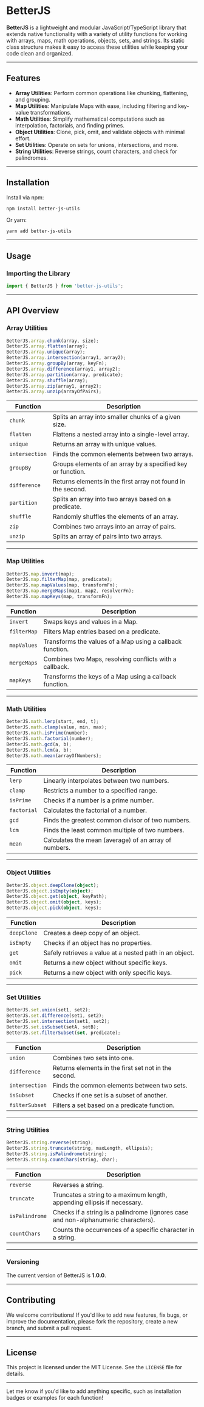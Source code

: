 # BetterJS

**BetterJS** is a lightweight and modular JavaScript/TypeScript library that extends native functionality with a variety of utility functions for working with arrays, maps, math operations, objects, sets, and strings. Its static class structure makes it easy to access these utilities while keeping your code clean and organized.

---

## Features

- **Array Utilities**: Perform common operations like chunking, flattening, and grouping.
- **Map Utilities**: Manipulate Maps with ease, including filtering and key-value transformations.
- **Math Utilities**: Simplify mathematical computations such as interpolation, factorials, and finding primes.
- **Object Utilities**: Clone, pick, omit, and validate objects with minimal effort.
- **Set Utilities**: Operate on sets for unions, intersections, and more.
- **String Utilities**: Reverse strings, count characters, and check for palindromes.

---

## Installation

Install via npm:

```bash
npm install better-js-utils
```

Or yarn:

```bash
yarn add better-js-utils
```

---

## Usage

### Importing the Library

```typescript
import { BetterJS } from 'better-js-utils';
```

---

## API Overview

### **Array Utilities**

```typescript
BetterJS.array.chunk(array, size);
BetterJS.array.flatten(array);
BetterJS.array.unique(array);
BetterJS.array.intersection(array1, array2);
BetterJS.array.groupBy(array, keyFn);
BetterJS.array.difference(array1, array2);
BetterJS.array.partition(array, predicate);
BetterJS.array.shuffle(array);
BetterJS.array.zip(array1, array2);
BetterJS.array.unzip(arrayOfPairs);
```

| Function         | Description                                                                                  |
|------------------|----------------------------------------------------------------------------------------------|
| `chunk`          | Splits an array into smaller chunks of a given size.                                        |
| `flatten`        | Flattens a nested array into a single-level array.                                          |
| `unique`         | Returns an array with unique values.                                                        |
| `intersection`   | Finds the common elements between two arrays.                                               |
| `groupBy`        | Groups elements of an array by a specified key or function.                                 |
| `difference`     | Returns elements in the first array not found in the second.                                |
| `partition`      | Splits an array into two arrays based on a predicate.                                       |
| `shuffle`        | Randomly shuffles the elements of an array.                                                 |
| `zip`            | Combines two arrays into an array of pairs.                                                 |
| `unzip`          | Splits an array of pairs into two arrays.                                                   |

---

### **Map Utilities**

```typescript
BetterJS.map.invert(map);
BetterJS.map.filterMap(map, predicate);
BetterJS.map.mapValues(map, transformFn);
BetterJS.map.mergeMaps(map1, map2, resolverFn);
BetterJS.map.mapKeys(map, transformFn);
```

| Function       | Description                                                                                  |
|----------------|----------------------------------------------------------------------------------------------|
| `invert`       | Swaps keys and values in a Map.                                                             |
| `filterMap`    | Filters Map entries based on a predicate.                                                   |
| `mapValues`    | Transforms the values of a Map using a callback function.                                   |
| `mergeMaps`    | Combines two Maps, resolving conflicts with a callback.                                     |
| `mapKeys`      | Transforms the keys of a Map using a callback function.                                     |

---

### **Math Utilities**

```typescript
BetterJS.math.lerp(start, end, t);
BetterJS.math.clamp(value, min, max);
BetterJS.math.isPrime(number);
BetterJS.math.factorial(number);
BetterJS.math.gcd(a, b);
BetterJS.math.lcm(a, b);
BetterJS.math.mean(arrayOfNumbers);
```

| Function     | Description                                                                                  |
|--------------|----------------------------------------------------------------------------------------------|
| `lerp`       | Linearly interpolates between two numbers.                                                  |
| `clamp`      | Restricts a number to a specified range.                                                    |
| `isPrime`    | Checks if a number is a prime number.                                                       |
| `factorial`  | Calculates the factorial of a number.                                                       |
| `gcd`        | Finds the greatest common divisor of two numbers.                                           |
| `lcm`        | Finds the least common multiple of two numbers.                                             |
| `mean`       | Calculates the mean (average) of an array of numbers.                                       |

---

### **Object Utilities**

```typescript
BetterJS.object.deepClone(object);
BetterJS.object.isEmpty(object);
BetterJS.object.get(object, keyPath);
BetterJS.object.omit(object, keys);
BetterJS.object.pick(object, keys);
```

| Function   | Description                                                                                  |
|------------|----------------------------------------------------------------------------------------------|
| `deepClone`| Creates a deep copy of an object.                                                           |
| `isEmpty`  | Checks if an object has no properties.                                                      |
| `get`      | Safely retrieves a value at a nested path in an object.                                      |
| `omit`     | Returns a new object without specific keys.                                                 |
| `pick`     | Returns a new object with only specific keys.                                               |

---

### **Set Utilities**

```typescript
BetterJS.set.union(set1, set2);
BetterJS.set.difference(set1, set2);
BetterJS.set.intersection(set1, set2);
BetterJS.set.isSubset(setA, setB);
BetterJS.set.filterSubset(set, predicate);
```

| Function        | Description                                                                                  |
|-----------------|----------------------------------------------------------------------------------------------|
| `union`         | Combines two sets into one.                                                                 |
| `difference`    | Returns elements in the first set not in the second.                                        |
| `intersection`  | Finds the common elements between two sets.                                                 |
| `isSubset`      | Checks if one set is a subset of another.                                                   |
| `filterSubset`  | Filters a set based on a predicate function.                                                |

---

### **String Utilities**

```typescript
BetterJS.string.reverse(string);
BetterJS.string.truncate(string, maxLength, ellipsis);
BetterJS.string.isPalindrome(string);
BetterJS.string.countChars(string, char);
```

| Function       | Description                                                                                  |
|----------------|----------------------------------------------------------------------------------------------|
| `reverse`      | Reverses a string.                                                                          |
| `truncate`     | Truncates a string to a maximum length, appending ellipsis if necessary.                     |
| `isPalindrome` | Checks if a string is a palindrome (ignores case and non-alphanumeric characters).          |
| `countChars`   | Counts the occurrences of a specific character in a string.                                 |

---

### Versioning

The current version of BetterJS is **1.0.0**.

---

## Contributing

We welcome contributions! If you'd like to add new features, fix bugs, or improve the documentation, please fork the repository, create a new branch, and submit a pull request.

---

## License

This project is licensed under the MIT License. See the `LICENSE` file for details.

---

Let me know if you'd like to add anything specific, such as installation badges or examples for each function!